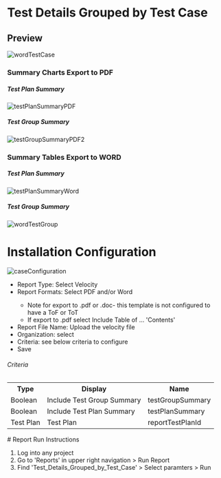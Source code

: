 # Test Details Grouped by Test Case 


## Preview 

![wordTestCase](https://github.com/jamasoftware-ps/Community-Reports/assets/99203913/7654ac5f-b4bd-480d-9624-19630a04aa97)

### Summary Charts Export to PDF 

##### Test Plan Summary 

![testPlanSummaryPDF](https://github.com/jamasoftware-ps/Community-Reports/assets/99203913/9f4dacef-e636-4045-83b7-66a3d5844527)

##### Test Group Summary

![testGroupSummaryPDF2](https://github.com/jamasoftware-ps/Community-Reports/assets/99203913/391f2921-7b71-4ed0-a22d-b86b6702c727)

### Summary Tables Export to WORD

##### Test Plan Summary 

![testPlanSummaryWord](https://github.com/jamasoftware-ps/Community-Reports/assets/99203913/375018bd-7798-454a-88fe-e3dccfa8105b)

##### Test Group Summary

![wordTestGroup](https://github.com/jamasoftware-ps/Community-Reports/assets/99203913/616265ae-45f5-4200-b7f4-d03146f1b37c)

# Installation Configuration 

![caseConfiguration](https://github.com/jamasoftware-ps/Community-Reports/assets/99203913/de90672f-67e5-4e79-a730-81802931c79a)

<ul> 
  <li>Report Type: Select Velocity</li>
  <li>Report Formats: Select PDF and/or Word</li>
  <ul>
    <li>Note for export to .pdf or .doc- this template is not configured to have a ToF or ToT</li>
    <li>If export to .pdf select Include Table of ... 'Contents'</li>
  </ul>
  <li>Report File Name: Upload the velocity file</li>
  <li>Organization: select</li>
  <li>Criteria: see below criteria to configure</li>
  <li>Save</li>
</ul>

<h6>Criteria</h6>
<table>
  <tr>
    <th>Type</th>
    <th>Display</th>
    <th>Name</th>
  </tr>
  <tr>
    <td>Boolean</td>
    <td>Include Test Group Summary</td>
    <td>testGroupSummary</td>
  </tr>
  <tr>
    <td>Boolean</td>
    <td>Include Test Plan Summary</td>
    <td>testPlanSummary</td>
  </tr>
   <tr>
    <td>Test Plan</td>
    <td>Test Plan</td>
    <td>reportTestPlanId</td>
  </tr>
</table>
# Report Run Instructions 
<ol>
  <li>Log into any project</li>
  <li>Go to 'Reports' in upper right navigation > Run Report</li>
  <li>Find 'Test_Details_Grouped_by_Test_Case' > Select paramters > Run </li>
</ol>
